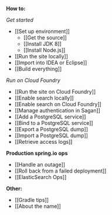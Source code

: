 **How to:**

_Get started_
 - [[Set up environment]]
   - [[Get the source]]
   - [[Install JDK 8]]
   - [[Install Node.js]]
 - [[Run the site locally]]
 - [[Import into IDEA or Eclipse]]
 - [[Build everything]]

_Run on Cloud Foundry_
 - [[Run the site on Cloud Foundry]]
 - [[Enable search locally]]
 - [[Enable search on Cloud Foundry]]
 - [[Manage authentication in Sagan]]
 - [[Add a PostgreSQL service]]
 - [[Bind to a PostgreSQL service]]
 - [[Export a PostgreSQL dump]]
 - [[Import a PostgreSQL dump]]
 - [[Retrieve access logs]]

**Production spring.io ops**
 - [[Handle an outage]]
 - [[Roll back from a failed deployment]]
 - [[ElasticSearch Ops]]

**Other:**
 - [[Gradle tips]]
 - [[About the name]]
